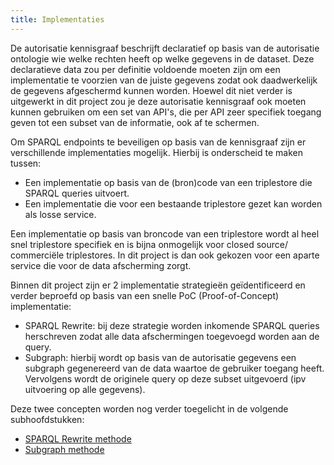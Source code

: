 ```yaml
---
title: Implementaties
---
```


De autorisatie kennisgraaf beschrijft declaratief op basis van de autorisatie ontologie wie welke rechten heeft op welke gegevens in de dataset. Deze
declaratieve data zou per definitie voldoende moeten zijn om een implementatie te voorzien van de
juiste gegevens zodat ook daadwerkelijk de gegevens afgeschermd kunnen worden. Hoewel dit niet verder is uitgewerkt in dit project zou je deze autorisatie kennisgraaf ook moeten kunnen gebruiken om een set van API's, die per API zeer specifiek toegang geven tot een subset van de informatie, ook af te schermen. 

Om SPARQL endpoints te beveiligen op basis van de kennisgraaf zijn er verschillende implementaties mogelijk. Hierbij is onderscheid te maken tussen: 

- Een implementatie op basis van de (bron)code van een triplestore die SPARQL
queries uitvoert. 
- Een implementatie die voor een bestaande triplestore gezet kan worden als losse
service. 

Een implementatie op basis van broncode van een triplestore wordt al heel snel triplestore
specifiek en is bijna onmogelijk voor closed source/ commerciële triplestores. In dit project is dan ook gekozen voor een aparte service die voor de data afscherming zorgt. 

Binnen dit project zijn er 2 implementatie strategieën geïdentificeerd en verder beproefd op basis van een snelle PoC (Proof-of-Concept) implementatie: 

- SPARQL Rewrite: bij deze strategie worden inkomende SPARQL queries herschreven zodat
alle data afschermingen toegevoegd worden aan de query. 
- Subgraph: hierbij wordt op basis van de
autorisatie gegevens een subgraph gegenereerd van de data waartoe de gebruiker toegang heeft.
Vervolgens wordt de originele query op deze subset uitgevoerd (ipv uitvoering op alle gegevens). 

Deze twee concepten worden nog verder toegelicht in de volgende subhoofdstukken: 

- [SPARQL Rewrite methode](./rewrite.md)
- [Subgraph methode](./subgraph.md)
